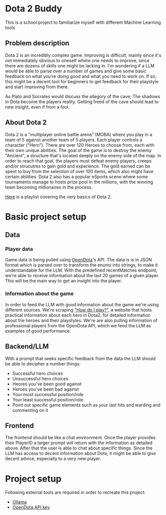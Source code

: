 # Dota 2 Buddy
This is a school project to familiarize myself with different Machine Learning tools

## Problem description
Dota 2 is an incredibly complex game. Improving is difficult, mainly since it's not immediately obvious to oneself where one needs to improve, since there are dozens of skills one might be lacking in.
I'm wondering if a LLM would be able to parse over a number of games and give some basic feedback on what you're doing good and what you need to work on.
If so, this might be a decent tool for beginners to get feedback for their playstyle and start improving from there.

As Plato and Socrates would discuss the allegory of the cave; The shadows in Dota become the players reality. Getting freed of the cave should lead to new insight, even if from a fool. 

## About Dota 2
Dota 2 is a "multiplayer online battle arena" (MOBA) where you play in a team of 5 against another team of 5 players. Each player controls a character ("Hero"). There are over 120 Heroes to choose from, each with their own unique abilities.
The goal of the game is to destroy the enemy "Ancient", a structure that's located deeply on the enemy side of the map. In order to reach that goal, the players must defeat enemy players, creeps and/or strucutres to gain gold and experience. The gold earned can be spent to buy from the selection of over 100 items, which also might have certain abilities. Dota 2 also has a popular eSports scene where some tournaments manage to hosts prize pool in the millions, with the winning team becoming millionaires in the process.

[Here](https://www.youtube.com/playlist?list=PLwL7E8fRVEdc0tFJlm2AWYhu4ccMk_vDD) is a playlist covering the very basics of Dota 2. 

# Basic project setup
## Data
### Player data
Game data is being pulled using [OpenDota](https://docs.opendota.com/)'s API. The data is is in JSON format which is parsed over to transform the enums into strings, to make it understandable for the LLM.
With the predefined recentMatches endpoint, we're able to receive information about the last 20 games of a given player. This will be the main way to get an insight into the player.

### Information about the game
In order to feed the LLM with good information about the game we're using different sources.
We're scraping ["How do I play?"](howdoiplay.com), a website that hosts practical information about each hero in Dota2, for detailed information about the heroes and their playstyles.
We're are also pulling information of professional players from the OpenDota API, which we feed the LLM as examples of good performance. 


## Backend/LLM
With a prompt that seeks specific feedback from the data the LLM should be able to decipher a number things:
- Successful hero choices
- Unsuccessful hero choices
- Heores you've been good against
- Heroes you've been bad against
- Your most successful position/role
- Your least successful position/role
- Point out specific game elements such as your last hits and warding and commenting on it

## Frontend
The frontend should be like a chat environment. Once the player provides their PlayerID a larger prompt will return with the information as detailed above.
After that the user is able to chat about specific things. Since the LLM has access to decent information about Dota, it might be able to give decent advice, especially to a very new player.


# Project setup
Following external tools are required in order to recreate this project:
- [Ollama](https://ollama.com/)
- [OpenDota API key](https://www.opendota.com/)
